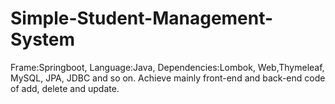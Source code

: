 # Simple-Student-Management-System
Frame:Springboot, Language:Java, Dependencies:Lombok, Web,Thymeleaf, MySQL, JPA, JDBC and so on. Achieve mainly front-end and back-end code of add, delete and update.
